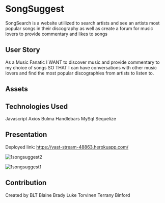 # SongSuggest
SongSearch is a website utiilized to search artists and see an artists most popular songs in their discography as well as create a forum for music lovers to provide commentary and likes to songs
## User Story
As a Music Fanatic
I WANT to discover music and provide commentary to my choice of songs 
SO THAT I can have conversations with other music lovers and find the most popular discographies from artists to listen to. 
## Assets 

## Technologies Used
Javascript
Axios
Bulma
Handlebars
MySql
Sequelize


## Presentation 
Deployed link: https://vast-stream-48863.herokuapp.com/ 

![1songsuggest2](https://user-images.githubusercontent.com/104324965/185283894-4d4e3132-b97a-40e1-b128-fe13c242a62c.jpg)

![1songsuggest1](https://user-images.githubusercontent.com/104324965/185283985-5e1eb8b6-1b02-4b05-af9b-6ff8244195f5.jpg)




## Contribution
Created by BLT
Blaine Brady
Luke Torvinen
Terrany Binford 
